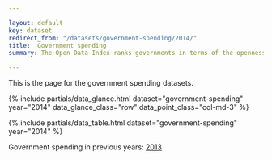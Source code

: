 ```yaml
---

layout: default
key: dataset
redirect_from: "/datasets/government-spending/2014/"
title:  Government spending
summary: The Open Data Index ranks governments in terms of the openness of their data. An initiative of Open Knowledge, the leaders in open data.

---
```


This is the page for the government spending datasets.

{% include partials/data_glance.html dataset="government-spending" year="2014" data_glance_class="row" data_point_class="col-md-3" %}

{% include partials/data_table.html dataset="government-spending" year="2014" %}

Government spending in previous years: <a href="{{ site.baseurl }}/datasets/government-spending/2013/" title="">2013</a>
